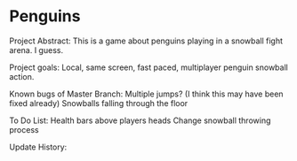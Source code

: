 # Penguins

Project Abstract:
 This is a game about penguins playing in a snowball fight arena. I guess. 

Project goals:
 Local, same screen, fast paced, multiplayer penguin snowball action.
 
Known bugs of Master Branch:
  Multiple jumps? (I think this may have been fixed already)
  Snowballs falling through the floor

To Do List:
  Health bars above players heads
  Change snowball throwing process
  
 

Update History:

